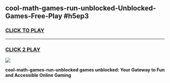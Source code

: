 
## cool-math-games-run-unblocked-Unblocked-Games-Free-Play #h5ep3
<h3>
<a href="https://us.freeplayer.one?title=cool-math-games-run-unblocked&ref=9M">CLICK TO PLAY</a></h3>
<hr>

<h3>
<a href="https://us.freeplayer.one?title=cool-math-games-run-unblocked&ref=9M">CLICK 2 PLAY</a>
  
</h3>

<a href="https://us.freeplayer.one?title=cool-math-games-run-unblocked&ref=9M"><img src="https://clearcache.store/games.png"></a>


**cool-math-games-run-unblocked games unblocked: Your Gateway to Fun and Accessible Online Gaming**
